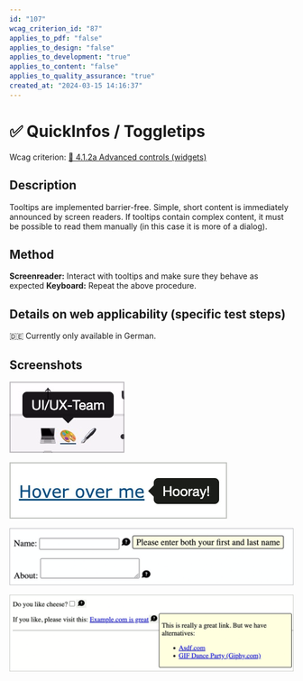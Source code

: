 ```yaml
---
id: "107"
wcag_criterion_id: "87"
applies_to_pdf: "false"
applies_to_design: "false"
applies_to_development: "true"
applies_to_content: "false"
applies_to_quality_assurance: "true"
created_at: "2024-03-15 14:16:37"
---
```


# ✅ QuickInfos / Toggletips

Wcag criterion: [📜 4.1.2a Advanced controls (widgets)](..)

## Description

Tooltips are implemented barrier-free. Simple, short content is immediately announced by screen readers. If tooltips contain complex content, it must be possible to read them manually (in this case it is more of a dialog).

## Method

**Screenreader:** Interact with tooltips and make sure they behave as expected **Keyboard:** Repeat the above procedure.

## Details on web applicability (specific test steps)

🇩🇪 Currently only available in German.

## Screenshots

![Tooltip oben](images/tooltip-oben.png)

![Tooltip rechts](images/tooltip-rechts.png)

![Tooltip aus dem ADG](images/tooltip-aus-dem-adg.png)

![Tooltip mit fokussierbaren Inhalten](images/tooltip-mit-fokussierbaren-inhalten.png)
